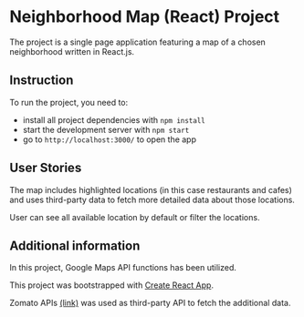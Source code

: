 # Neighborhood Map (React) Project

The project is a single page application featuring a map of a chosen neighborhood written in React.js.

## Instruction

To run the project, you need to:

* install all project dependencies with `npm install`
* start the development server with `npm start`
* go to `http://localhost:3000/` to open the app

## User Stories

The map includes highlighted locations (in this case restaurants and cafes) and uses third-party data to fetch more detailed data about those locations.

User can see all available location by default or filter the locations.

## Additional information

In this project, Google Maps API functions has been utilized.

This project was bootstrapped with [Create React App](https://github.com/facebookincubator/create-react-app).

Zomato APIs [(link)](https://developers.zomato.com/api#headline1) was used as third-party API to fetch the additional data.
